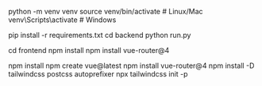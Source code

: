 python -m venv venv
source venv/bin/activate  # Linux/Mac
venv\Scripts\activate     # Windows

pip install -r requirements.txt
cd backend
python run.py


cd frontend
npm install
npm install vue-router@4




npm install
npm create vue@latest
npm install vue-router@4
npm install -D tailwindcss postcss autoprefixer
npx tailwindcss init -p
